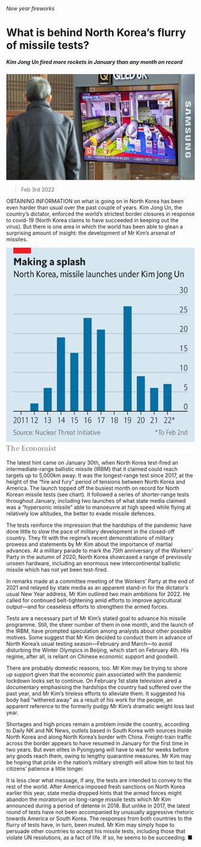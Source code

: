 ###### New year fireworks

# What is behind North Korea’s flurry of missile tests? 

##### Kim Jong Un fired more rockets in January than any month on record 

![image](images/20220205_asp502.jpg) 

> Feb 3rd 2022 

OBTAINING INFORMATION on what is going on in North Korea has been even harder than usual over the past couple of years. Kim Jong Un, the country’s dictator, enforced the world’s strictest border closures in response to covid-19 (North Korea claims to have succeeded in keeping out the virus). But there is one area in which the world has been able to glean a surprising amount of insight: the development of Mr Kim’s arsenal of missiles.

![image](images/20220205_ASC159.png) 


The latest hint came on January 30th, when North Korea test-fired an intermediate-range ballistic missile (IRBM) that it claimed could reach targets up to 5,000km away. It was the longest-range test since 2017, at the height of the “fire and fury” period of tensions between North Korea and America. The launch topped off the busiest month on record for North Korean missile tests (see chart). It followed a series of shorter-range tests throughout January, including two launches of what state media claimed was a “hypersonic missile” able to manoeuvre at high speed while flying at relatively low altitudes, the better to evade missile defences.


The tests reinforce the impression that the hardships of the pandemic have done little to slow the pace of military development in the closed-off country. They fit with the regime’s recent demonstrations of military prowess and statements by Mr Kim about the importance of martial advances. At a military parade to mark the 75th anniversary of the Workers’ Party in the autumn of 2020, North Korea showcased a range of previously unseen hardware, including an enormous new intercontinental ballistic missile which has not yet been test-fired.

In remarks made at a committee meeting of the Workers’ Party at the end of 2021 and relayed by state media as an apparent stand-in for the dictator’s usual New Year address, Mr Kim outlined two main ambitions for 2022. He called for continued belt-tightening amid efforts to improve agricultural output—and for ceaseless efforts to strengthen the armed forces.

Tests are a necessary part of Mr Kim’s stated goal to advance his missile programme. Still, the sheer number of them in one month, and the launch of the IRBM, have prompted speculation among analysts about other possible motives. Some suggest that Mr Kim decided to conduct them in advance of North Korea’s usual testing season—February and March—to avoid disturbing the Winter Olympics in Beijing, which start on February 4th. His regime, after all, is reliant on Chinese economic support and goodwill.

There are probably domestic reasons, too. Mr Kim may be trying to shore up support given that the economic pain associated with the pandemic lockdown looks set to continue. On February 1st state television aired a documentary emphasising the hardships the country had suffered over the past year, and Mr Kim’s tireless efforts to alleviate them. It suggested his body had “withered away” as a result of his work for the people, an apparent reference to the formerly pudgy Mr Kim’s dramatic weight loss last year.

Shortages and high prices remain a problem inside the country, according to Daily NK and NK News, outlets based in South Korea with sources inside North Korea and along North Korea’s border with China. Freight-train traffic across the border appears to have resumed in January for the first time in two years. But even elites in Pyongyang will have to wait for weeks before any goods reach them, owing to lengthy quarantine measures. Mr Kim may be hoping that pride in the nation’s military strength will allow him to test his citizens’ patience a little longer.

It is less clear what message, if any, the tests are intended to convey to the rest of the world. After America imposed fresh sanctions on North Korea earlier this year, state media dropped hints that the armed forces might abandon the moratorium on long-range missile tests which Mr Kim announced during a period of detente in 2018. But unlike in 2017, the latest round of tests have not been accompanied by unusually aggressive rhetoric towards America or South Korea. The responses from both countries to the flurry of tests have, in turn, been muted. Mr Kim may simply hope to persuade other countries to accept his missile tests, including those that violate UN resolutions, as a fact of life. If so, he seems to be succeeding. ■

